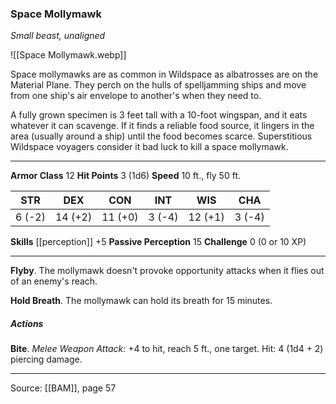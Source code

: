 ### Space Mollymawk
_Small beast, unaligned_

![[Space Mollymawk.webp]]

Space mollymawks are as common in Wildspace as albatrosses are on the Material Plane. They perch on the hulls of spelljamming ships and move from one ship's air envelope to another's when they need to.

A fully grown specimen is 3 feet tall with a 10-foot wingspan, and it eats whatever it can scavenge. If it finds a reliable food source, it lingers in the area (usually around a ship) until the food becomes scarce. Superstitious Wildspace voyagers consider it bad luck to kill a space mollymawk.




---

**Armor Class** 12
**Hit Points** 3 (1d6)
**Speed** 10 ft., fly 50 ft.

| STR     | DEX     | CON     | INT     | WIS     | CHA     |
|---------|---------|---------|---------|---------|---------|
| 6 (-2) | 14 (+2) | 11 (+0) | 3 (-4) | 12 (+1) | 3 (-4) |

**Skills** [[perception]] +5
**Passive Perception** 15
**Challenge** 0 (0 or 10 XP)

---

**Flyby**. The mollymawk doesn't provoke opportunity attacks when it flies out of an enemy's reach.

**Hold Breath**. The mollymawk can hold its breath for 15 minutes.

##### Actions
**Bite**. _Melee Weapon Attack:_ +4 to hit, reach 5 ft., one target. Hit: 4 (1d4 + 2) piercing damage.


---

Source: [[BAM]], page 57